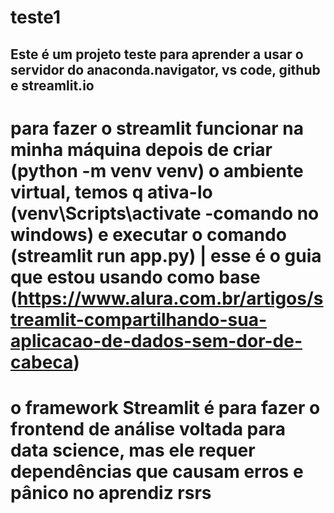 # teste1
## Este é um projeto teste para aprender a usar o servidor do anaconda.navigator, vs code, github e streamlit.io 
# para fazer o streamlit funcionar na minha máquina depois de criar (python -m venv venv) o ambiente virtual, temos q ativa-lo (venv\Scripts\activate -comando no windows) e executar o comando (streamlit run app.py) | esse é o guia que estou usando como base (https://www.alura.com.br/artigos/streamlit-compartilhando-sua-aplicacao-de-dados-sem-dor-de-cabeca)
# o framework Streamlit é para fazer o frontend de análise voltada para data science, mas ele requer dependências que causam erros e pânico no aprendiz rsrs
